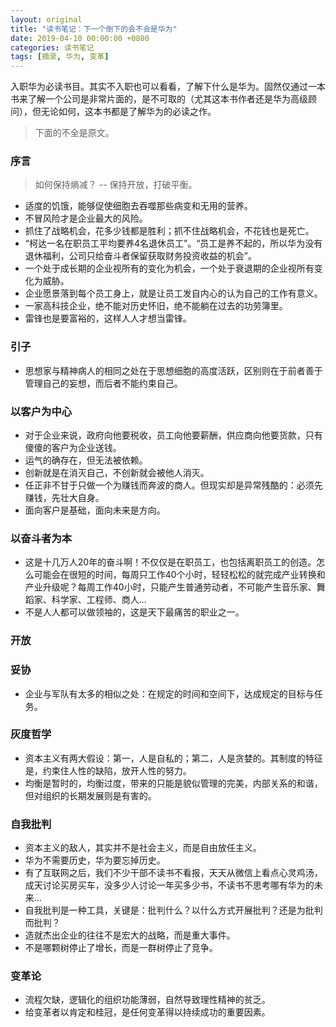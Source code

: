```yaml
---
layout: original
title: "读书笔记：下一个倒下的会不会是华为"
date: 2019-04-10 00:00:00 +0800 
categories: 读书笔记
tags: [摘录, 华为, 变革]
---
```


入职华为必读书目。其实不入职也可以看看，了解下什么是华为。固然仅通过一本书来了解一个公司是非常片面的，是不可取的（尤其这本书作者还是华为高级顾问），但无论如何，这本书都是了解华为的必读之作。

> 下面的不全是原文。

<!-- more -->
### 序言
> 如何保持熵减？ -- 保持开放，打破平衡。
* 适度的饥饿，能够促使细胞去吞噬那些病变和无用的营养。
* 不冒风险才是企业最大的风险。
* 抓住了战略机会，花多少钱都是胜利；抓不住战略机会，不花钱也是死亡。
* “柯达一名在职员工平均要养4名退休员工”。“员工是养不起的，所以华为没有退休福利，公司只给奋斗者保留获取财务投资收益的机会”。
* 一个处于成长期的企业视所有的变化为机会，一个处于衰退期的企业视所有变化为威胁。
* 企业愿景落到每个员工身上，就是让员工发自内心的认为自己的工作有意义。
* 一家高科技企业，绝不能对历史怀旧，绝不能躺在过去的功劳簿里。
* 雷锋也是要富裕的，这样人人才想当雷锋。

### 引子
* 思想家与精神病人的相同之处在于思想细胞的高度活跃，区别则在于前者善于管理自己的妄想，而后者不能约束自己。

### 以客户为中心
* 对于企业来说，政府向他要税收，员工向他要薪酬，供应商向他要货款，只有傻傻的客户为企业送钱。
* 运气的确存在，但无法被依赖。
* 创新就是在消灭自己，不创新就会被他人消灭。
* 任正非不甘于只做一个为赚钱而奔波的商人。但现实却是异常残酷的：必须先赚钱，先壮大自身。
* 面向客户是基础，面向未来是方向。

### 以奋斗者为本
* 这是十几万人20年的奋斗啊！不仅仅是在职员工，也包括离职员工的创造。怎么可能会在很短的时间，每周只工作40个小时，轻轻松松的就完成产业转换和产业升级呢？每周工作40小时，只能产生普通劳动者，不可能产生音乐家、舞蹈家、科学家、工程师、商人...
* 不是人人都可以做领袖的，这是天下最痛苦的职业之一。

### 开放

### 妥协
* 企业与军队有太多的相似之处：在规定的时间和空间下，达成规定的目标与任务。

### 灰度哲学
* 资本主义有两大假设：第一，人是自私的；第二，人是贪婪的。其制度的特征是，约束住人性的缺陷，放开人性的努力。
* 均衡是暂时的，均衡过度，带来的只能是貌似管理的完美，内部关系的和谐，但对组织的长期发展则是有害的。

### 自我批判
* 资本主义的敌人，其实并不是社会主义，而是自由放任主义。
* 华为不需要历史，华为要忘掉历史。
* 有了互联网之后，我们不少干部不读书不看报，天天从微信上看点心灵鸡汤，成天讨论买房买车，没多少人讨论一年买多少书，不读书不思考哪有华为的未来...
* 自我批判是一种工具，关键是：批判什么？以什么方式开展批判？还是为批判而批判？
* 造就杰出企业的往往不是宏大的战略，而是重大事件。
* 不是哪颗树停止了增长，而是一群树停止了竞争。

### 变革论
* 流程欠缺，逻辑化的组织功能薄弱，自然导致理性精神的贫乏。
* 给变革者以肯定和桂冠，是任何变革得以持续成功的重要因素。